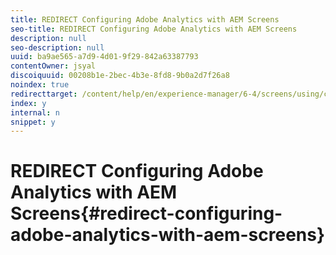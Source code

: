 ```yaml
---
title: REDIRECT Configuring Adobe Analytics with AEM Screens
seo-title: REDIRECT Configuring Adobe Analytics with AEM Screens
description: null
seo-description: null
uuid: ba9ae565-a7d9-4d01-9f29-842a63387793
contentOwner: jsyal
discoiquuid: 00208b1e-2bec-4b3e-8fd8-9b0a2d7f26a8
noindex: true
redirecttarget: /content/help/en/experience-manager/6-4/screens/using/configuring-adobe-analytics-aem-screens
index: y
internal: n
snippet: y
---
```


# REDIRECT Configuring Adobe Analytics with AEM Screens{#redirect-configuring-adobe-analytics-with-aem-screens}

